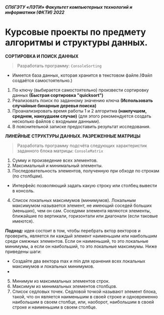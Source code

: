 ***СПбГЭТУ «ЛЭТИ»
Факультет компьютерных технологий и информатики (ФКТИ) 2022***
# Курсовые проекты по предмету алгоритмы и структуры данных.
**СОРТИРОВКА И ПОИСК ДАННЫХ**
> Разработать программу: ```ConsoleSorting```
- Имеется база данных, которая хранится в текстовом файле.(Файл создаётся самостоятельно.)
1. По ключу (выбирается самостоятельно) произвести сортировку данных **(Быстрая сортировка "quicksort")**
2. Реализовать поиск по заданному значению ключа **(Использовать случайные бинарные деревья поиска)**
3. Проанализировать время работы 1 и 2 алгоритма **(наилучшем, среднем, наихудшем случае)** (для этого рекомендуется создать несколько файлов с входными данными).
4. В пояснительной записке предоставить результат исследования.

**ЛИНЕЙНЫЕ СТРУКТУРЫ ДАННЫХ. РАЗРЕЖЕННЫЕ МАТРИЦЫ**
> Разработать программу подсчёта следующих характеристик заданного блока матрицы: ```ConsoleMatrix```
1. Сумму и произведение всех элементов.
2. Максимальный и минимальный элементы. 
3. Последовательность элементов, полученную при обходе по строкам (по столбцам).
-  Интерфейс позволяющий задать какую строку или столбец вывести в консоль.
4. Список локальных максимумов (минимумов). Локальным максимумом называется элемент, не имеющий соседей больших (меньших), чем он сам. Соседями элемента являются элементы, ближайшие по вертикали, горизонтали или диагонали (если таковые имеются).


***Подход:*** идея состоит в том, чтобы перебрать вктор векторов и проверить, является ли каждый элемент наименьшим или наибольшим среди смежных элементов. Если он наименьший, то это локальные минимумы, а если он наибольший, то это локальные максимумы. Ниже приведены шаги:
- Создайте два вектора max и min для хранения всех локальных максимумов и локальных минимумов.
- 
5. Минимум из максимальных элементов строк.
6. Максимум из минимальных элементов столбцов.
7. Список седловых точек. Седловой точкой называют элемент блока, такой, что он является наименьшим в своей строке и одновременно наибольшим в своем столбце, или, наоборот, наибольшим в своей строке и наименьшим в своем столбце.
